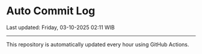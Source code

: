 # Auto Commit Log

Last updated: Friday, 03-10-2025 02:11 WIB

---

This repository is automatically updated every hour using GitHub Actions.
